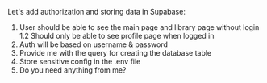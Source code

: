 Let's add authorization and storing data in Supabase:
1. User should be able to see the main page and library page without login
    1.2 Should only be able to see profile page when logged in
2. Auth will be based on username & password
3. Provide me with the query for creating the database table
4. Store sensitive config in the .env file
5. Do you need anything from me? 